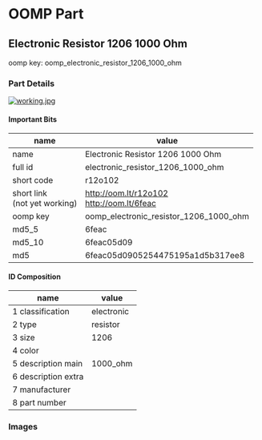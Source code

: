 # OOMP Part  
## Electronic Resistor 1206 1000 Ohm  
  
oomp key: oomp_electronic_resistor_1206_1000_ohm  
  
### Part Details  
  
[![working.jpg](working_600.jpg)](working.jpg)  
  
#### Important Bits  
| name | value | 
| --- | --- | 
| name | Electronic Resistor 1206 1000 Ohm | 
| full id | electronic_resistor_1206_1000_ohm | 
| short code | r12o102 | 
| short link<br>(not yet working) | http://oom.lt/r12o102<br>http://oom.lt/6feac | 
| oomp key | oomp_electronic_resistor_1206_1000_ohm | 
| md5_5 | 6feac | 
| md5_10 | 6feac05d09 | 
| md5 | 6feac05d0905254475195a1d5b317ee8 | 
#### ID Composition  
| name | value | 
| --- | --- | 
| 1 classification | electronic | 
| 2 type | resistor | 
| 3 size | 1206 | 
| 4 color |  | 
| 5 description main | 1000_ohm | 
| 6 description extra |  | 
| 7 manufacturer |  | 
| 8 part number |  | 
### Images  
